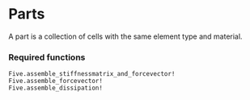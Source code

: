 # Parts

A part is a collection of cells with the same element type and material.

### Required functions

```@docs
Five.assemble_stiffnessmatrix_and_forcevector!
Five.assemble_forcevector!
Five.assemble_dissipation!
```
